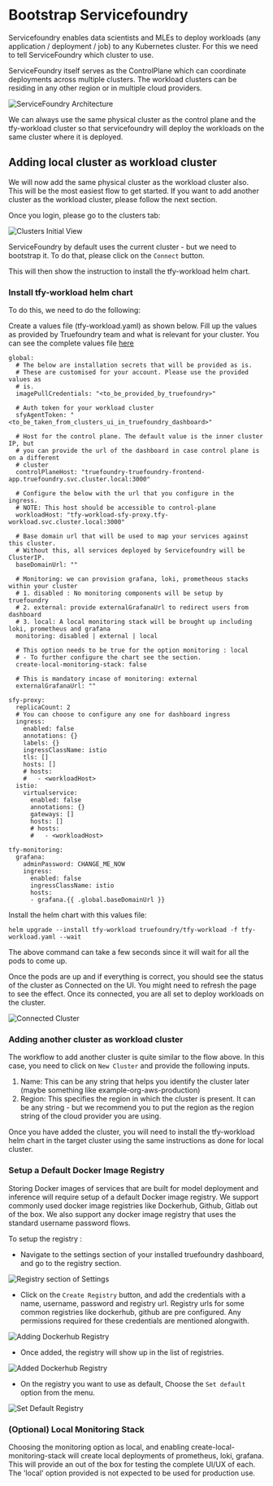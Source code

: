 # Bootstrap Servicefoundry

Servicefoundry enables data scientists and MLEs to deploy workloads (any application / deployment / job) to 
any Kubernetes cluster. For this we need to tell ServiceFoundry which cluster to use. 

ServiceFoundry itself serves as the ControlPlane which can coordinate deployments across multiple clusters. The workload
clusters can be residing in any other region or in multiple cloud providers. 

![ServiceFoundry Architecture](../assets/servicefoundry-architecture.png)

We can always use the same physical cluster as the control plane and the tfy-workload cluster so that servicefoundry will deploy the 
workloads on the same cluster where it is deployed.

## Adding local cluster as workload cluster

We will now add the same physical cluster as the workload cluster also. This will be the most easiest flow to get started. If you want to add
another cluster as the workload cluster, please follow the next section. 

Once you login, please go to the clusters tab:

![Clusters Initial View](../assets/cluster-start.png)

ServiceFoundry by default uses the current cluster - but we need to bootstrap it. To do that, please click on the `Connect` button.

This will then show the instruction to install the tfy-workload helm chart.

### Install tfy-workload helm chart

To do this, we need to do the following:

Create a values file (tfy-workload.yaml) as shown below. Fill up the values as provided by Truefoundry team
and what is relevant for your cluster. You can see the complete values file [here](https://github.com/truefoundry/charts/blob/main/charts/tfy-workload/values.yaml)

```
global:
  # The below are installation secrets that will be provided as is.
  # These are customised for your account. Please use the provided values as
  # is.
  imagePullCredentials: "<to_be_provided_by_truefoundry>"

  # Auth token for your workload cluster
  sfyAgentToken: "<to_be_taken_from_clusters_ui_in_truefoundry_dashboard>"

  # Host for the control plane. The default value is the inner cluster IP, but
  # you can provide the url of the dashboard in case control plane is on a different
  # cluster
  controlPlaneHost: "truefoundry-truefoundry-frontend-app.truefoundry.svc.cluster.local:3000"

  # Configure the below with the url that you configure in the ingress.
  # NOTE: This host should be accessible to control-plane
  workloadHost: "tfy-workload-sfy-proxy.tfy-workload.svc.cluster.local:3000"

  # Base domain url that will be used to map your services against this cluster.
  # Without this, all services deployed by Servicefoundry will be ClusterIP.
  baseDomainUrl: ""

  # Monitoring: we can provision grafana, loki, prometheous stacks within your cluster
  # 1. disabled : No monitoring components will be setup by truefoundry
  # 2. external: provide externalGrafanaUrl to redirect users from dashboard
  # 3. local: A local monitoring stack will be brought up including loki, prometheus and grafana
  monitoring: disabled | external | local

  # This option needs to be true for the option monitoring : local
  # - To further configure the chart see the section.
  create-local-monitoring-stack: false

  # This is mandatory incase of monitoring: external
  externalGrafanaUrl: ""

sfy-proxy:
  replicaCount: 2
  # You can choose to configure any one for dashboard ingress
  ingress:
    enabled: false
    annotations: {}
    labels: {}
    ingressClassName: istio
    tls: []
    hosts: []
    # hosts:
    #   - <workloadHost>
  istio:
    virtualservice:
      enabled: false
      annotations: {}
      gateways: []
      hosts: []
      # hosts:
      #   - <workloadHost>

tfy-monitoring:
  grafana:
    adminPassword: CHANGE_ME_NOW
    ingress:
      enabled: false
      ingressClassName: istio
      hosts:
      - grafana.{{ .global.baseDomainUrl }}
```

Install the helm chart with this values file:

```
helm upgrade --install tfy-workload truefoundry/tfy-workload -f tfy-workload.yaml --wait
```

The above command can take a few seconds since it will wait for all the pods to come up. 

Once the pods are up and if everything is correct, you should see the status of the cluster as Connected on the UI. You might need to refresh the page to see the effect. Once its connected, you are all set to deploy workloads on the cluster.

![Connected Cluster](../assets/connected-cluster.png)


### Adding another cluster as workload cluster

The workflow to add another cluster is quite similar to the flow above. In this case, you need to click on `New Cluster` and provide the following inputs. 

1. Name: This can be any string that helps you identify the cluster later (maybe something like example-org-aws-production)
2. Region: This specifies the region in which the cluster is present. It can be any string - but we recommend you to put the region as the region string of the cloud provider you are using. 

Once you have added the cluster, you will need to install the tfy-workload helm chart in the target cluster using the same instructions as done for local cluster. 

### Setup a Default Docker Image Registry

Storing Docker images of services that are built for model deployment and inference will require setup of a default Docker image registry. We support commonly used docker image registries like 
Dockerhub, Github, Gitlab out of the box. We also support any docker image registry that uses the standard username password flows. 

To setup the registry :

- Navigate to the settings section of your installed truefoundry dashboard, and go to the registry section. 

![Registry section of Settings](../assets/registry-section-of-settings.png)

- Click on the `Create Registry` button, and add the credentials with a name, username, password and registry url. Registry urls for some common registries like dockerhub, github are pre configured. Any permissions required for these credentials are mentioned alongwith.

![Adding Dockerhub Registry](../assets/adding-dockerhub-registry.png)

- Once added, the registry will show up in the list of registries. 

![Added Dockerhub Registry](../assets/added-dockerhub-registry.png)

- On the registry you want to use as default, Choose the `Set default` option from the menu.

![Set Default Registry](../assets/set-default-registry.png)

### (Optional) Local Monitoring Stack

Choosing the monitoring option as local, and enabling create-local-monitoring-stack will create local deployments of prometheus, loki, grafana. 
This will provide an out of the box for testing the complete UI/UX of each. The 'local' option provided is not expected to be used for production use.
